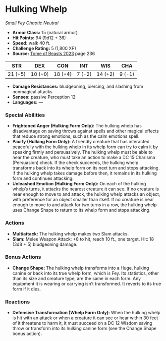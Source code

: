 # Hulking Whelp

*Small* *Fey* *Chaotic Neutral*

- **Armor Class:** 15 (natural armor)
- **Hit Points:** 94 (9d12 + 36)
- **Speed:** walk 40 ft.
- **Challenge Rating:** 5 (1,800 XP)
- **Source:** [Tome of Beasts 2023](https://koboldpress.com/kpstore/product/tome-of-beasts-1-2023-edition/) page 236

| STR | DEX | CON | INT | WIS | CHA |
| --- | --- | --- | --- | --- | --- |
| 21 (+5) | 10 (+0) | 18 (+4) | 7 (-2) | 14 (+2) | 9 (-1) |

- **Damage Resistances:** bludgeoning, piercing, and slashing from nonmagical attacks
- **Senses:** passive Perception 12
- **Languages:** —

### Special Abilities

- **Frightened Anger (Hulking Form Only):** The hulking whelp has disadvantage on saving throws against spells and other magical effects that reduce strong emotions, such as the calm emotions spell.
- **Pacify (Hulking Form Only):** A friendly creature that has interacted peacefully with the hulking whelp in its whelp form can try to calm it by speaking firmly and persuasively. The hulking whelp must be able to hear the creature, who must take an action to make a DC 15 Charisma (Persuasion) check. If the check succeeds, the hulking whelp transforms back into its whelp form on its next turn and stops attacking. If the hulking whelp takes damage before then, it remains in its hulking form and continues attacking.
- **Unleashed Emotion (Hulking Form Only):** On each of the hulking whelp’s turns, it attacks the nearest creature it can see. If no creature is near enough to move to and attack, the hulking whelp attacks an object, with preference for an object smaller than itself. If no creature is near enough to move to and attack for two turns in a row, the hulking whelp uses Change Shape to return to its whelp form and stops attacking.

### Actions

- **Multiattack:** The hulking whelp makes two Slam attacks.
- **Slam:** Melee Weapon Attack: +8 to hit, reach 10 ft., one target. Hit: 18 (3d8 + 5) bludgeoning damage.

### Bonus Actions

- **Change Shape:** The hulking whelp transforms into a Huge, hulking canine or back into its true whelp form, which is Fey. Its statistics, other than its size and creature type, are the same in each form. Any equipment it is wearing or carrying isn’t transformed. It reverts to its true form if it dies.

### Reactions

- **Defensive Transformation (Whelp Form Only):** When the hulking whelp is hit with an attack or when a creature it can see or hear within 30 feet of it threatens to harm it, it must succeed on a DC 12 Wisdom saving throw or transform into its hulking canine form (see the Change Shape bonus action).
